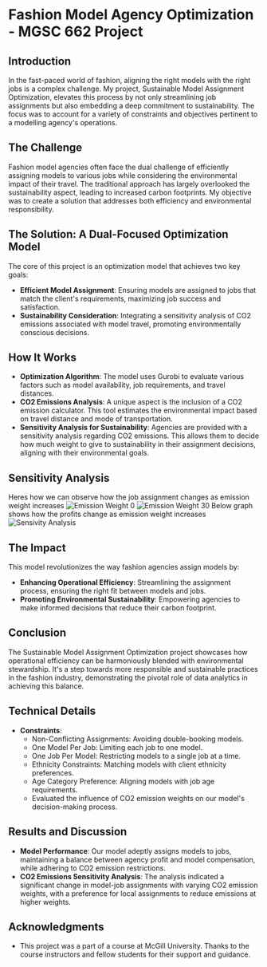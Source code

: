 # Fashion Model Agency Optimization - MGSC 662 Project

## Introduction
In the fast-paced world of fashion, aligning the right models with the right jobs is a complex challenge. My project, Sustainable Model Assignment Optimization, elevates this process by not only streamlining job assignments but also embedding a deep commitment to sustainability. The focus was to account for a variety of constraints and objectives pertinent to a modelling agency's operations.

## The Challenge
Fashion model agencies often face the dual challenge of efficiently assigning models to various jobs while considering the environmental impact of their travel. The traditional approach has largely overlooked the sustainability aspect, leading to increased carbon footprints. My objective was to create a solution that addresses both efficiency and environmental responsibility.

## The Solution: A Dual-Focused Optimization Model
The core of this project is an optimization model that achieves two key goals:

- **Efficient Model Assignment**: Ensuring models are assigned to jobs that match the client's requirements, maximizing job success and satisfaction.
- **Sustainability Consideration**: Integrating a sensitivity analysis of CO2 emissions associated with model travel, promoting environmentally conscious decisions.

## How It Works

- **Optimization Algorithm**: The model uses Gurobi to evaluate various factors such as model availability, job requirements, and travel distances.
- **CO2 Emissions Analysis**: A unique aspect is the inclusion of a CO2 emission calculator. This tool estimates the environmental impact based on travel distance and mode of transportation.
- **Sensitivity Analysis for Sustainability**: Agencies are provided with a sensitivity analysis regarding CO2 emissions. This allows them to decide how much weight to give to sustainability in their assignment decisions, aligning with their environmental goals.

## Sensitivity Analysis
Heres how we can observe how the job assignment changes as emission weight increases
![Emission Weight 0](https://github.com/rohankumar586/Fashion_Model_Agency_Optimization/assets/142628516/1fdbbab4-0a49-40fd-8d34-cf76e0bc7e31)
![Emission Weight 30](https://github.com/rohankumar586/Fashion_Model_Agency_Optimization/assets/142628516/97df27ee-c346-44c1-9bf6-b80c3300ee32)
Below graph shows how the profits change as emission weight increases
![Sensivity Analysis](https://github.com/rohankumar586/Fashion_Model_Agency_Optimization/assets/142628516/9d25141c-8f22-46af-bca7-6be215fbdf87")

## The Impact
This model revolutionizes the way fashion agencies assign models by:

- **Enhancing Operational Efficiency**: Streamlining the assignment process, ensuring the right fit between models and jobs.
- **Promoting Environmental Sustainability**: Empowering agencies to make informed decisions that reduce their carbon footprint.

## Conclusion
The Sustainable Model Assignment Optimization project showcases how operational efficiency can be harmoniously blended with environmental stewardship. It's a step towards more responsible and sustainable practices in the fashion industry, demonstrating the pivotal role of data analytics in achieving this balance.

## Technical Details
- **Constraints**:
  - Non-Conflicting Assignments: Avoiding double-booking models.
  - One Model Per Job: Limiting each job to one model.
  - One Job Per Model: Restricting models to a single job at a time.
  - Ethnicity Constraints: Matching models with client ethnicity preferences.
  - Age Category Preference: Aligning models with job age requirements.
  - Evaluated the influence of CO2 emission weights on our model's decision-making process.

## Results and Discussion
- **Model Performance**: Our model adeptly assigns models to jobs, maintaining a balance between agency profit and model compensation, while adhering to CO2 emission restrictions.
- **CO2 Emissions Sensitivity Analysis**: The analysis indicated a significant change in model-job assignments with varying CO2 emission weights, with a preference for local assignments to reduce emissions at higher weights.

## Acknowledgments
- This project was a part of a course at McGill University. Thanks to the course instructors and fellow students for their support and guidance.
